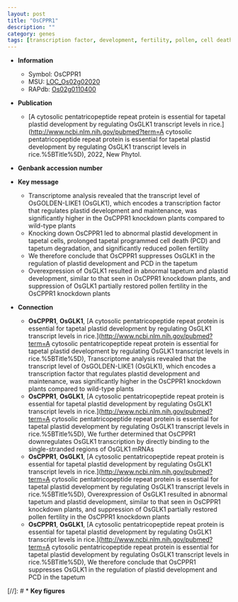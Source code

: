 ```yaml
---
layout: post
title: "OsCPPR1"
description: ""
category: genes
tags: [transcription factor, development, fertility, pollen, cell death, tapetum, tapetal, PCD, programmed cell death, plastid, Pollen Fertility, tapetal programmed cell death]
---
```


* **Information**  
    + Symbol: OsCPPR1  
    + MSU: [LOC_Os02g02020](http://rice.uga.edu/cgi-bin/ORF_infopage.cgi?orf=LOC_Os02g02020)  
    + RAPdb: [Os02g0110400](https://rapdb.dna.affrc.go.jp/locus/?name=Os02g0110400)  

* **Publication**  
    + [A cytosolic pentatricopeptide repeat protein is essential for tapetal plastid development by regulating OsGLK1 transcript levels in rice.](http://www.ncbi.nlm.nih.gov/pubmed?term=A cytosolic pentatricopeptide repeat protein is essential for tapetal plastid development by regulating OsGLK1 transcript levels in rice.%5BTitle%5D), 2022, New Phytol.

* **Genbank accession number**  

* **Key message**  
    + Transcriptome analysis revealed that the transcript level of OsGOLDEN-LIKE1 (OsGLK1), which encodes a transcription factor that regulates plastid development and maintenance, was significantly higher in the OsCPPR1 knockdown plants compared to wild-type plants
    + Knocking down OsCPPR1 led to abnormal plastid development in tapetal cells, prolonged tapetal programmed cell death (PCD) and tapetum degradation, and significantly reduced pollen fertility
    + We therefore conclude that OsCPPR1 suppresses OsGLK1 in the regulation of plastid development and PCD in the tapetum
    + Overexpression of OsGLK1 resulted in abnormal tapetum and plastid development, similar to that seen in OsCPPR1 knockdown plants, and suppression of OsGLK1 partially restored pollen fertility in the OsCPPR1 knockdown plants

* **Connection**  
    + __OsCPPR1__, __OsGLK1__, [A cytosolic pentatricopeptide repeat protein is essential for tapetal plastid development by regulating OsGLK1 transcript levels in rice.](http://www.ncbi.nlm.nih.gov/pubmed?term=A cytosolic pentatricopeptide repeat protein is essential for tapetal plastid development by regulating OsGLK1 transcript levels in rice.%5BTitle%5D),  Transcriptome analysis revealed that the transcript level of OsGOLDEN-LIKE1 (OsGLK1), which encodes a transcription factor that regulates plastid development and maintenance, was significantly higher in the OsCPPR1 knockdown plants compared to wild-type plants
    + __OsCPPR1__, __OsGLK1__, [A cytosolic pentatricopeptide repeat protein is essential for tapetal plastid development by regulating OsGLK1 transcript levels in rice.](http://www.ncbi.nlm.nih.gov/pubmed?term=A cytosolic pentatricopeptide repeat protein is essential for tapetal plastid development by regulating OsGLK1 transcript levels in rice.%5BTitle%5D),  We further determined that OsCPPR1 downregulates OsGLK1 transcription by directly binding to the single-stranded regions of OsGLK1 mRNAs
    + __OsCPPR1__, __OsGLK1__, [A cytosolic pentatricopeptide repeat protein is essential for tapetal plastid development by regulating OsGLK1 transcript levels in rice.](http://www.ncbi.nlm.nih.gov/pubmed?term=A cytosolic pentatricopeptide repeat protein is essential for tapetal plastid development by regulating OsGLK1 transcript levels in rice.%5BTitle%5D),  Overexpression of OsGLK1 resulted in abnormal tapetum and plastid development, similar to that seen in OsCPPR1 knockdown plants, and suppression of OsGLK1 partially restored pollen fertility in the OsCPPR1 knockdown plants
    + __OsCPPR1__, __OsGLK1__, [A cytosolic pentatricopeptide repeat protein is essential for tapetal plastid development by regulating OsGLK1 transcript levels in rice.](http://www.ncbi.nlm.nih.gov/pubmed?term=A cytosolic pentatricopeptide repeat protein is essential for tapetal plastid development by regulating OsGLK1 transcript levels in rice.%5BTitle%5D),  We therefore conclude that OsCPPR1 suppresses OsGLK1 in the regulation of plastid development and PCD in the tapetum

[//]: # * **Key figures**  


